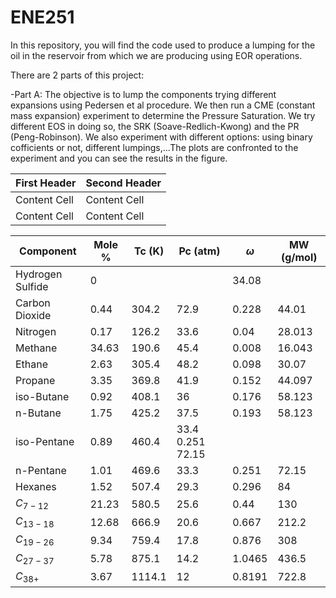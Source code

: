 # ENE251

In this repository, you will find the code used to produce a lumping for the oil in the reservoir from which we are producing using EOR operations.

There are 2 parts of this project:

-Part A: The objective is to lump the components trying different expansions using Pedersen et al procedure. We then run a CME (constant mass expansion) experiment to determine the Pressure Saturation. We try different EOS in doing so, the SRK (Soave-Redlich-Kwong) and the PR (Peng-Robinson). We also experiment with different options: using binary cofficients or not, different lumpings,...The plots are confronted to the experiment and you can see the results in the figure.

| First Header  | Second Header |
| ------------- | ------------- |
| Content Cell  | Content Cell  |
| Content Cell  | Content Cell  |

|Component | Mole % | Tc (K) |Pc (atm) | $\omega$ | MW (g/mol)|
|----------|--------|--------|---------|----------|-----------|
|Hydrogen Sulfide | 0 |  |   |  34.08|
|Carbon Dioxide | 0.44 | 304.2 | 72.9 | 0.228 | 44.01|
|Nitrogen | 0.17 | 126.2 | 33.6 | 0.04 | 28.013 |
|Methane | 34.63 | 190.6 | 45.4 | 0.008 | 16.043 |
|Ethane | 2.63 | 305.4 | 48.2 | 0.098 | 30.07 |
|Propane | 3.35 | 369.8 | 41.9 | 0.152 | 44.097| 
|iso-Butane | 0.92 | 408.1 | 36 | 0.176 | 58.123| 
|n-Butane | 1.75 | 425.2 | 37.5 | 0.193 | 58.123 |
|iso-Pentane | 0.89 | 460.4 | 33.4  0.251  72.15 |
|n-Pentane  | 1.01 | 469.6 | 33.3 | 0.251 | 72.15 |
|Hexanes | 1.52 | 507.4 | 29.3 | 0.296 | 84 |
|$C_{7-12}$ | 21.23 | 580.5 | 25.6 | 0.44 | 130|
|$C_{13-18}$ | 12.68 | 666.9 | 20.6 | 0.667 | 212.2| 
|$C_{19-26}$ | 9.34 | 759.4 | 17.8 | 0.876 | 308 |
|$C_{27-37}$  | 5.78 | 875.1 | 14.2 | 1.0465 | 436.5|
|$C_{38+}$ | 3.67 | 1114.1 | 12 | 0.8191 | 722.8 |
